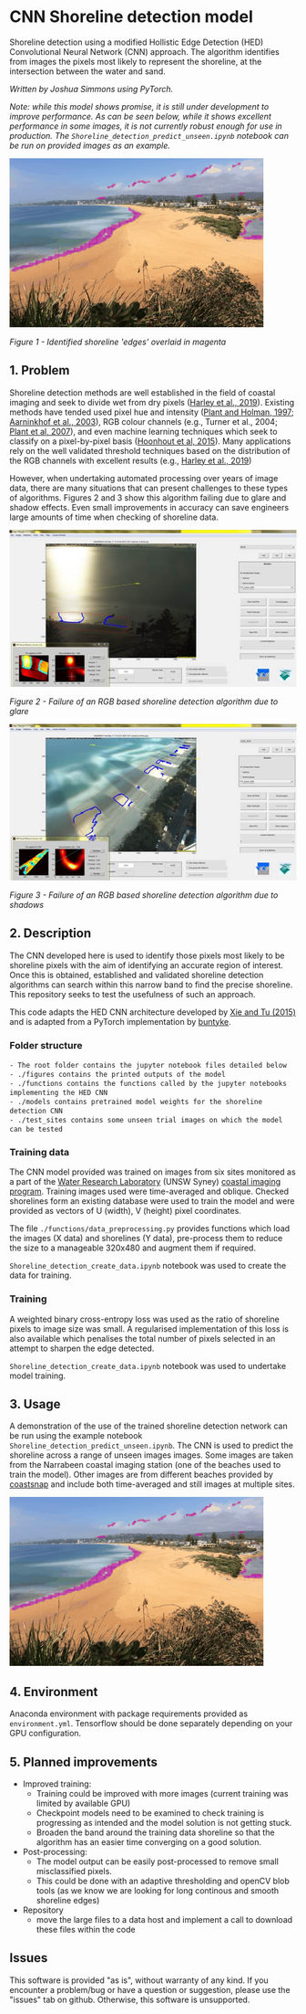 # CNN Shoreline detection model
Shoreline detection using a modified Hollistic Edge Detection (HED) Convolutional Neural Network (CNN) approach. The algorithm identifies from images the pixels most likely to represent the shoreline, at the intersection between the water and sand.

*Written by Joshua Simmons using PyTorch.*

*Note: while this model shows promise, it is still under development to improve performance. As can be seen below, while it shows excellent performance in some images, it is not currently robust enough for use in production. The `Shoreline_detection_predict_unseen.ipynb` notebook can be run on provided images as an example.*

![Example CNN output](figures/unseen_output.gif)

*Figure 1 - Identified shoreline 'edges' overlaid in magenta*

## 1. Problem
Shoreline detection methods are well established in the field of coastal imaging and seek to divide wet from dry pixels ([Harley et al., 2019](https://doi.org/10.1016/j.coastaleng.2019.04.003)). Existing methods have tended used pixel hue and intensity ([Plant and Holman, 1997](https://doi.org/10.1016/S0025-3227(97)00019-4); [Aarninkhof et al., 2003](https://doi.org/10.1016/S0378-3839(03)00064-4)), RGB colour channels (e.g., Turner et al., 2004; [Plant et al, 2007](https://doi.org/10.2112/1551-5036(2007)23[658:TPOSDM]2.0.CO;2)), and even machine learning techniques which seek to classify on a pixel-by-pixel basis ([Hoonhout et al, 2015](https://doi.org/10.1016/j.coastaleng.2015.07.010)). Many applications rely on the well validated threshold techniques based on the distribution of the RGB channels with excellent results (e.g., [Harley et al., 2019](https://doi.org/10.1016/j.coastaleng.2019.04.003))

However, when undertaking automated processing over years of image data, there are many situations that can present challenges to these types of algorithms. Figures 2 and 3 show this algorithm failing due to glare and shadow effects. Even small improvements in accuracy can save engineers large amounts of time when checking of shoreline data.

![Example existing shoreline detection methods](docs/example_existing_detection1.jpg)

*Figure 2 - Failure of an RGB based shoreline detection algorithm due to glare*

![Example existing shoreline detection methods](docs/example_existing_detection2.jpg)

*Figure 3 - Failure of an RGB based shoreline detection algorithm due to shadows*

## 2. Description
The CNN developed here is used to identify those pixels most likely to be shoreline pixels with the aim of identifying an accurate region of interest. Once this is obtained, established and validated shoreline detection algorithms can search within this narrow band to find the precise shoreline. This repository seeks to test the usefulness of such an approach.

This code adapts the HED CNN architecture developed by [Xie and Tu (2015)](http://openaccess.thecvf.com/content_iccv_2015/papers/Xie_Holistically-Nested_Edge_Detection_ICCV_2015_paper.pdf) and is adapted from a PyTorch implementation by [buntyke](https://github.com/buntyke/pytorch-hed).

### Folder structure
    - The root folder contains the jupyter notebook files detailed below
    - ./figures contains the printed outputs of the model
    - ./functions contains the functions called by the jupyter notebooks implementing the HED CNN
    - ./models contains pretrained model weights for the shoreline detection CNN
    - ./test_sites contains some unseen trial images on which the model can be tested

### Training data
The CNN model provided was trained on images from six sites monitored as a part of the [Water Research Laboratory](http://www.wrl.unsw.edu.au) (UNSW Syney) [coastal imaging program](http://ci.wrl.unsw.edu.au). Training images used were time-averaged and oblique. Checked shorelines form an existing database were used to train the model and were provided as vectors of U (width), V (height) pixel coordinates.

The file `./functions/data_preprocessing.py` provides functions which load the images (X data) and shorelines (Y data), pre-process them to reduce the size to a manageable 320x480 and augment them if required.

`Shoreline_detection_create_data.ipynb` notebook was used to create the data for training.

### Training
A weighted binary cross-entropy loss was used as the ratio of shoreline pixels to image size was small. A regularised implementation of this loss is also available which penalises the total number of pixels selected in an attempt to sharpen the edge detected.

`Shoreline_detection_create_data.ipynb` notebook was used to undertake model training.

## 3. Usage
A demonstration of the use of the trained shoreline detection network can be run using the example notebook `Shoreline_detection_predict_unseen.ipynb`. The CNN is used to predict the shoreline across a range of unseen images images. Some images are taken from the Narrabeen coastal imaging station (one of the beaches used to train the model). Other images are from different beaches provided by [coastsnap](https://www.facebook.com/coastsnap/) and include both time-averaged and still images at multiple sites.

![Example CNN output](figures/unseen_output.gif)

## 4. Environment
Anaconda environment with package requirements provided as `environment.yml`. Tensorflow should be done separately depending on your GPU configuration.

## 5. Planned improvements
- Improved training:
    - Training could be improved with more images (current training was limited by available GPU)
    - Checkpoint models need to be examined to check training is progressing as intended and the model solution is not getting stuck.
    - Broaden the band around the training data shoreline so that the algorithm has an easier time converging on a good solution.
- Post-processing:
    - The model output can be easily post-processed to remove small misclassified pixels.
    - This could be done with an adaptive thresholding and openCV blob tools (as we know we are looking for long continous and smooth shoreline edges)
- Repository
    - move the large files to a data host and implement a call to download these files within the code

## Issues
This software is provided "as is", without warranty of any kind. If you encounter a problem/bug or have a question or suggestion, please use the "issues" tab on github. Otherwise, this software is unsupported.
